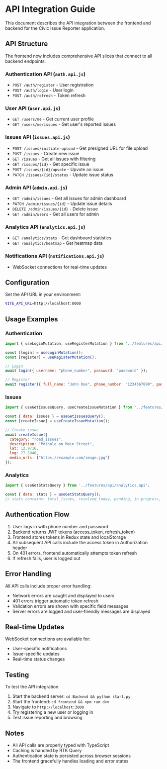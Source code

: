 # API Integration Guide

This document describes the API integration between the frontend and backend for the Civic Issue Reporter application.

## API Structure

The frontend now includes comprehensive API slices that connect to all backend endpoints:

### Authentication API (`auth.api.js`)
- `POST /auth/register` - User registration
- `POST /auth/login` - User login
- `POST /auth/refresh` - Token refresh

### User API (`user.api.js`)
- `GET /users/me` - Get current user profile
- `GET /users/me/issues` - Get user's reported issues

### Issues API (`issues.api.js`)
- `POST /issues/initiate-upload` - Get presigned URL for file upload
- `POST /issues` - Create new issue
- `GET /issues` - Get all issues with filtering
- `GET /issues/{id}` - Get specific issue
- `POST /issues/{id}/upvote` - Upvote an issue
- `PATCH /issues/{id}/status` - Update issue status

### Admin API (`admin.api.js`)
- `GET /admin/issues` - Get all issues for admin dashboard
- `PATCH /admin/issues/{id}` - Update issue details
- `DELETE /admin/issues/{id}` - Delete issue
- `GET /admin/users` - Get all users for admin

### Analytics API (`analytics.api.js`)
- `GET /analytics/stats` - Get dashboard statistics
- `GET /analytics/heatmap` - Get heatmap data

### Notifications API (`notifications.api.js`)
- WebSocket connections for real-time updates

## Configuration

Set the API URL in your environment:
```bash
VITE_API_URL=http://localhost:8000
```

## Usage Examples

### Authentication
```javascript
import { useLoginMutation, useRegisterMutation } from '../features/api/auth.api';

const [login] = useLoginMutation();
const [register] = useRegisterMutation();

// Login
await login({ username: "phone_number", password: "password" });

// Register
await register({ full_name: "John Doe", phone_number: "1234567890", password: "password" });
```

### Issues
```javascript
import { useGetIssuesQuery, useCreateIssueMutation } from '../features/api/issues.api';

const { data: issues } = useGetIssuesQuery();
const [createIssue] = useCreateIssueMutation();

// Create issue
await createIssue({
  category: "road_issues",
  description: "Pothole on Main Street",
  lat: 12.9716,
  lng: 77.5946,
  media_urls: ["https://example.com/image.jpg"]
});
```

### Analytics
```javascript
import { useGetStatsQuery } from '../features/api/analytics.api';

const { data: stats } = useGetStatsQuery();
// stats contains: total_issues, resolved_today, pending, in_progress, etc.
```

## Authentication Flow

1. User logs in with phone number and password
2. Backend returns JWT tokens (access_token, refresh_token)
3. Frontend stores tokens in Redux state and localStorage
4. All subsequent API calls include the access token in Authorization header
5. On 401 errors, frontend automatically attempts token refresh
6. If refresh fails, user is logged out

## Error Handling

All API calls include proper error handling:
- Network errors are caught and displayed to users
- 401 errors trigger automatic token refresh
- Validation errors are shown with specific field messages
- Server errors are logged and user-friendly messages are displayed

## Real-time Updates

WebSocket connections are available for:
- User-specific notifications
- Issue-specific updates
- Real-time status changes

## Testing

To test the API integration:

1. Start the backend server: `cd Backend && python start.py`
2. Start the frontend: `cd frontend && npm run dev`
3. Navigate to `http://localhost:3000`
4. Try registering a new user or logging in
5. Test issue reporting and browsing

## Notes

- All API calls are properly typed with TypeScript
- Caching is handled by RTK Query
- Authentication state is persisted across browser sessions
- The frontend gracefully handles loading and error states
